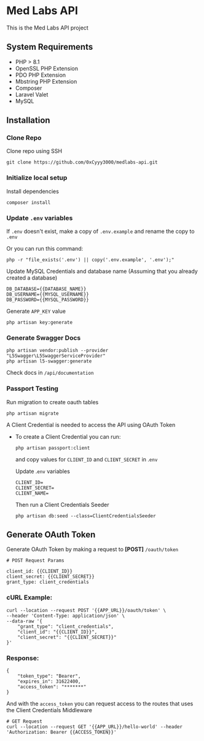 # Med Labs API

This is the Med Labs API project

## System Requirements

-   PHP > 8.1
-   OpenSSL PHP Extension
-   PDO PHP Extension
-   Mbstring PHP Extension
-   Composer
-   Laravel Valet
-   MySQL

## Installation

### Clone Repo

Clone repo using SSH

```
git clone https://github.com/0xCyyy3000/medlabs-api.git
```

### Initialize local setup

Install dependencies

```
composer install
```

### Update `.env` variables

If `.env` doesn't exist, make a copy of `.env.example` and rename the copy to `.env`

Or you can run this command:

```
php -r "file_exists('.env') || copy('.env.example', '.env');"
```

Update MySQL Credentials and database name (Assuming that you already created a database)

```
DB_DATABASE={{DATABASE_NAME}}
DB_USERNAME={{MYSQL_USERNAME}}
DB_PASSWORD={{MYSQL_PASSWORD}}
```

Generate `APP_KEY` value

```
php artisan key:generate
```

### Generate Swagger Docs

```
php artisan vendor:publish --provider "L5Swagger\L5SwaggerServiceProvider"
php artisan l5-swagger:generate
```

Check docs in `/api/documentation`

### Passport Testing

Run migration to create oauth tables

```
php artisan migrate
```

A Client Credential is needed to access the API using OAuth Token

-   To create a Client Credential you can run:

    ```
    php artisan passport:client
    ```

    and copy values for `CLIENT_ID` and `CLIENT_SECRET` in .`env`

    Update .`env` variables

    ```
    CLIENT_ID=
    CLIENT_SECRET=
    CLIENT_NAME=
    ```

    Then run a Client Credentials Seeder

    ```
    php artisan db:seed --class=ClientCredentialsSeeder
    ```

## Generate OAuth Token

Generate OAuth Token by making a request to **[POST]** `/oauth/token`

```
# POST Request Params

client_id: {{CLIENT_ID}}
client_secret: {{CLIENT_SECRET}}
grant_type: client_credentials
```

### cURL Example:

```
curl --location --request POST '{{APP_URL}}/oauth/token' \
--header 'Content-Type: application/json' \
--data-raw '{
    "grant_type": "client_credentials",
    "client_id": "{{CLIENT_ID}}",
    "client_secret": "{{CLIENT_SECRET}}"
}'
```

### Response:

```
{
    "token_type": "Bearer",
    "expires_in": 31622400,
    "access_token": "*******"
}
```

And with the `access_token` you can request access to the routes that uses the Client Credentials Middleware

```
# GET Request
curl --location --request GET '{{APP_URL}}/hello-world' --header 'Authorization: Bearer {{ACCESS_TOKEN}}'
```